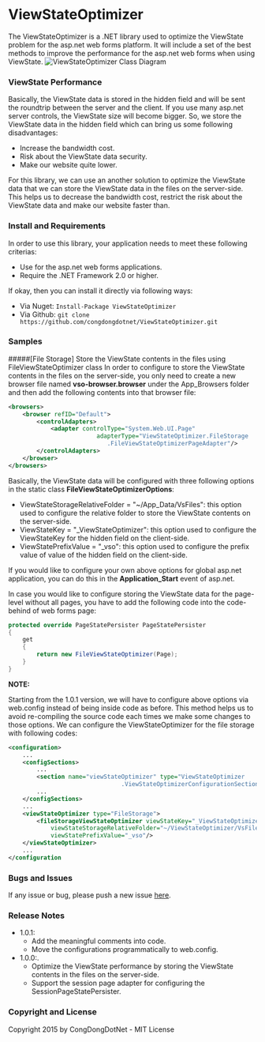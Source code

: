 # ViewStateOptimizer
The ViewStateOptimizer is a .NET library used to optimize the ViewState problem for the asp.net web forms platform. It will include a set of the best methods to improve the performance for the asp.net web forms when using ViewState.
![ViewStateOptimizer Class Diagram](http://i.imgur.com/GWFr1jO.png "ViewStateOptimizer Class Diagram")

### ViewState Performance
Basically, the ViewState data is stored in the hidden field and will be sent the roundtrip between the server and the client. If you use many asp.net server controls, the ViewState size will become bigger. So, we store the ViewState data in the hidden field which can bring us some following disadvantages:
* Increase the bandwidth cost.
* Risk about the ViewState data security.
* Make our website quite lower.

For this library, we can use an another solution to optimize the ViewState data that we can store the ViewState data in the files on the server-side. This helps us to decrease the bandwidth cost, restrict the risk about the ViewState data and make our website faster than.

### Install and Requirements
In order to use this library, your application needs to meet these following criterias:
* Use for the asp.net web forms applications.
* Require the .NET Framework 2.0 or higher.

If okay, then you can install it directly via following ways:
* Via Nuget: ``` Install-Package ViewStateOptimizer ```
* Via Github: ``` git clone https://github.com/congdongdotnet/ViewStateOptimizer.git ```

### Samples
#####[File Storage] Store the ViewState contents in the files using FileViewStateOptimizer class
In order to configure to store the ViewState contents in the files on the server-side, you only need to create a new browser file named __vso-browser.browser__ under the App_Browsers folder and then add the following contents into that browser file:
```xml
<browsers>
	<browser refID="Default">
		<controlAdapters>
			<adapter controlType="System.Web.UI.Page"
            			 adapterType="ViewStateOptimizer.FileStorage
            			 	.FileViewStateOptimizerPageAdapter"/>
		</controlAdapters>
	</browser>
</browsers>
```
Basically, the ViewState data will be configured with three following options in the static class __FileViewStateOptimizerOptions__:
* ViewStateStorageRelativeFolder = "~/App_Data/VsFiles": this option used to configure the relative folder to store the ViewState contents on the server-side.
* ViewStateKey = "_ViewStateOptimizer": this option used to configure the ViewStateKey for the hidden field on the client-side.
* ViewStatePrefixValue = "_vso": this option used to configure the prefix value of value of the hidden field on the client-side.

If you would like to configure your own above options for global asp.net application, you can do this in the __Application_Start__ event of asp.net.

In case you would like to configure storing the ViewState data for the page-level without all pages, you have to add the following code into the code-behind of web forms page:
```c#
protected override PageStatePersister PageStatePersister
{
	get
	{
		return new FileViewStateOptimizer(Page);
	}
}
```
**NOTE:**

Starting from the 1.0.1 version, we will have to configure above options via web.config instead of being inside code as before. This method helps us to avoid re-compiling the source code each times we make some changes to those options. We can configure the ViewStateOptimizer for the file storage with following codes:
```xml
<configuration>
	...
	<configSections>
		...
		<section name="viewStateOptimizer" type="ViewStateOptimizer
								.ViewStateOptimizerConfigurationSection"/>
		...
	</configSections>
	...
	<viewStateOptimizer type="FileStorage">
		<fileStorageViewStateOptimizer viewStateKey="_ViewStateOptimizer"  
			viewStateStorageRelativeFolder="~/ViewStateOptimizer/VsFiles"
			viewStatePrefixValue="_vso"/>
	</viewStateOptimizer>
	...
</configuration
```

### Bugs and Issues
If any issue or bug, please push a new issue [here](https://github.com/congdongdotnet/ViewStateOptimizer/issues).

### Release Notes
* 1.0.1:
    * Add the meaningful comments into code.
    * Move the configurations programmatically to web.config.
* 1.0.0:.
    * Optimize the ViewState performance by storing the ViewState contents in the files on the server-side.
    * Support the session page adapter for configuring the SessionPageStatePersister.

### Copyright and License
Copyright 2015 by CongDongDotNet - MIT License
